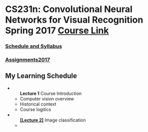 # CS231n: Convolutional Neural Networks for Visual Recognition Spring 2017 [Course Link](http://cs231n.stanford.edu/)


### [Schedule and Syllabus](http://cs231n.stanford.edu/syllabus.html)

### [Assignments2017](https://github.com/cs231n/cs231n.github.io/tree/master/assignments/2017)

## My Learning Schedule

<ul>
<li>
	<ul><b>Lecture 1</b> Course Introduction 
		<li>Computer vision overview</li>
		<li>Historical context</li>
		<li>Course logitics</li>
	</ul>
</li>
<li>
	<ul><a href='https://www.youtube.com/watch?v=OoUX-nOEjG0&list=PL3FW7Lu3i5JvHM8ljYj-zLfQRF3EO8sYv&t=1041'><b>[Lecture 2]</b></a> Image classification
		<li></li>
	</ul>
</li>
</ul>
